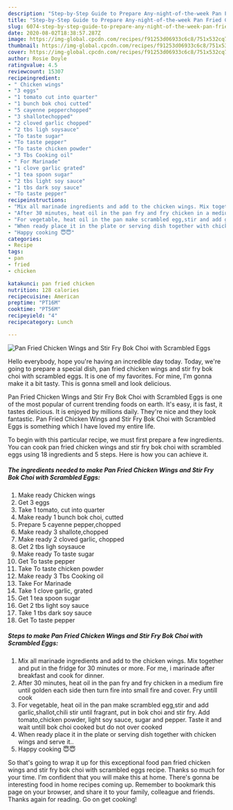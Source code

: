```yaml
---
description: "Step-by-Step Guide to Prepare Any-night-of-the-week Pan Fried Chicken Wings and Stir Fry Bok Choi with Scrambled Eggs"
title: "Step-by-Step Guide to Prepare Any-night-of-the-week Pan Fried Chicken Wings and Stir Fry Bok Choi with Scrambled Eggs"
slug: 6074-step-by-step-guide-to-prepare-any-night-of-the-week-pan-fried-chicken-wings-and-stir-fry-bok-choi-with-scrambled-eggs
date: 2020-08-02T18:38:57.287Z
image: https://img-global.cpcdn.com/recipes/f91253d06933c6c8/751x532cq70/pan-fried-chicken-wings-and-stir-fry-bok-choi-with-scrambled-eggs-recipe-main-photo.jpg
thumbnail: https://img-global.cpcdn.com/recipes/f91253d06933c6c8/751x532cq70/pan-fried-chicken-wings-and-stir-fry-bok-choi-with-scrambled-eggs-recipe-main-photo.jpg
cover: https://img-global.cpcdn.com/recipes/f91253d06933c6c8/751x532cq70/pan-fried-chicken-wings-and-stir-fry-bok-choi-with-scrambled-eggs-recipe-main-photo.jpg
author: Rosie Doyle
ratingvalue: 4.5
reviewcount: 15307
recipeingredient:
- " Chicken wings"
- "3 eggs"
- "1 tomato cut into quarter"
- "1 bunch bok choi cutted"
- "5 cayenne pepperchopped"
- "3 shallotechopped"
- "2 cloved garlic chopped"
- "2 tbs ligh soysauce"
- "To taste sugar"
- "To taste pepper"
- "To taste chicken powder"
- "3 Tbs Cooking oil"
- " For Marinade"
- "1 clove garlic grated"
- "1 tea spoon sugar"
- "2 tbs light soy sauce"
- "1 tbs dark soy sauce"
- "To taste pepper"
recipeinstructions:
- "Mix all marinade ingredients and add to the chicken wings. Mix together and put in the fridge for 30 minutes or more. For me, i marinade after breakfast and cook for dinner."
- "After 30 minutes, heat oil in the pan fry and fry chicken in a medium fire until golden each side then turn fire into small fire and cover. Fry untill cook"
- "For vegetable, heat oil in the pan make scrambled egg,stir and add garlic,shallot,chili stir until fragrant, put in bok choi and stir fry. Add tomato,chicken powder, light soy sauce, sugar and pepper. Taste it and wait untill bok choi cooked but do not over cooked"
- "When ready place it in the plate or serving dish together with chicken wings and serve it.."
- "Happy cooking 😇😇"
categories:
- Recipe
tags:
- pan
- fried
- chicken

katakunci: pan fried chicken 
nutrition: 128 calories
recipecuisine: American
preptime: "PT16M"
cooktime: "PT56M"
recipeyield: "4"
recipecategory: Lunch

---
```



![Pan Fried Chicken Wings and Stir Fry Bok Choi with Scrambled Eggs](https://img-global.cpcdn.com/recipes/f91253d06933c6c8/751x532cq70/pan-fried-chicken-wings-and-stir-fry-bok-choi-with-scrambled-eggs-recipe-main-photo.jpg)

Hello everybody, hope you're having an incredible day today. Today, we're going to prepare a special dish, pan fried chicken wings and stir fry bok choi with scrambled eggs. It is one of my favorites. For mine, I'm gonna make it a bit tasty. This is gonna smell and look delicious.



Pan Fried Chicken Wings and Stir Fry Bok Choi with Scrambled Eggs is one of the most popular of current trending foods on earth. It's easy, it is fast, it tastes delicious. It is enjoyed by millions daily. They're nice and they look fantastic. Pan Fried Chicken Wings and Stir Fry Bok Choi with Scrambled Eggs is something which I have loved my entire life.


To begin with this particular recipe, we must first prepare a few ingredients. You can cook pan fried chicken wings and stir fry bok choi with scrambled eggs using 18 ingredients and 5 steps. Here is how you can achieve it.

<!--inarticleads1-->

##### The ingredients needed to make Pan Fried Chicken Wings and Stir Fry Bok Choi with Scrambled Eggs:

1. Make ready  Chicken wings
1. Get 3 eggs
1. Take 1 tomato, cut into quarter
1. Make ready 1 bunch bok choi, cutted
1. Prepare 5 cayenne pepper,chopped
1. Make ready 3 shallote,chopped
1. Make ready 2 cloved garlic, chopped
1. Get 2 tbs ligh soysauce
1. Make ready To taste sugar
1. Get To taste pepper
1. Take To taste chicken powder
1. Make ready 3 Tbs Cooking oil
1. Take  For Marinade
1. Take 1 clove garlic, grated
1. Get 1 tea spoon sugar
1. Get 2 tbs light soy sauce
1. Take 1 tbs dark soy sauce
1. Get To taste pepper




<!--inarticleads2-->

##### Steps to make Pan Fried Chicken Wings and Stir Fry Bok Choi with Scrambled Eggs:

1. Mix all marinade ingredients and add to the chicken wings. Mix together and put in the fridge for 30 minutes or more. For me, i marinade after breakfast and cook for dinner.
1. After 30 minutes, heat oil in the pan fry and fry chicken in a medium fire until golden each side then turn fire into small fire and cover. Fry untill cook
1. For vegetable, heat oil in the pan make scrambled egg,stir and add garlic,shallot,chili stir until fragrant, put in bok choi and stir fry. Add tomato,chicken powder, light soy sauce, sugar and pepper. Taste it and wait untill bok choi cooked but do not over cooked
1. When ready place it in the plate or serving dish together with chicken wings and serve it..
1. Happy cooking 😇😇




So that's going to wrap it up for this exceptional food pan fried chicken wings and stir fry bok choi with scrambled eggs recipe. Thanks so much for your time. I'm confident that you will make this at home. There's gonna be interesting food in home recipes coming up. Remember to bookmark this page on your browser, and share it to your family, colleague and friends. Thanks again for reading. Go on get cooking!
